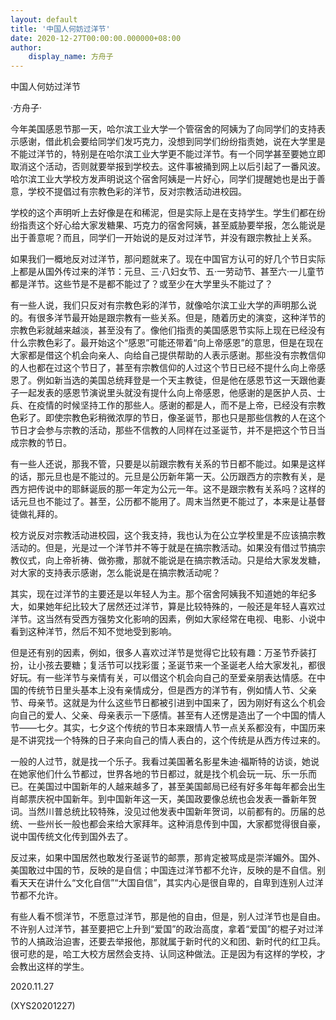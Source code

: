 ```yaml
---
layout: default
title: '中国人何妨过洋节'
date: 2020-12-27T00:00:00.000000+08:00
author:
    display_name: 方舟子
---
```


中国人何妨过洋节

·方舟子·

今年美国感恩节那一天，哈尔滨工业大学一个管宿舍的阿姨为了向同学们的支持表示感谢，借此机会要给同学们发巧克力，没想到同学们纷纷指责她，说在大学里是不能过洋节的，特别是在哈尔滨工业大学更不能过洋节。有一个同学甚至要她立即取消这个活动，否则就要举报到学校去。这件事被捅到网上以后引起了一番风波。哈尔滨工业大学校方发声明说这个宿舍阿姨是一片好心，同学们提醒她也是出于善意，学校不提倡过有宗教色彩的洋节，反对宗教活动进校园。

学校的这个声明听上去好像是在和稀泥，但是实际上是在支持学生。学生们都在纷纷指责这个好心给大家发糖果、巧克力的宿舍阿姨，甚至威胁要举报，怎么能说是出于善意呢？而且，同学们一开始说的是反对过洋节，并没有跟宗教扯上关系。

如果我们一概地反对过洋节，那问题就来了。现在中国官方认可的好几个节日实际上都是从国外传过来的洋节：元旦、三·八妇女节、五·一劳动节、甚至六·一儿童节都是洋节。这些节是不是都不能过了？或至少在大学里头不能过了？

有一些人说，我们只反对有宗教色彩的洋节，就像哈尔滨工业大学的声明那么说的。有很多洋节最开始是跟宗教有一些关系。但是，随着历史的演变，这种洋节的宗教色彩就越来越淡，甚至没有了。像他们指责的美国感恩节实际上现在已经没有什么宗教色彩了。最开始这个“感恩”可能还带着“向上帝感恩”的意思，但是在现在大家都是借这个机会向亲人、向给自己提供帮助的人表示感谢。那些没有宗教信仰的人也都在过这个节日了，甚至有宗教信仰的人过这个节日已经不提什么向上帝感恩了。例如新当选的美国总统拜登是一个天主教徒，但是他在感恩节这一天跟他妻子一起发表的感恩节演说里头就没有提什么向上帝感恩，他感谢的是医护人员、士兵、在疫情的时候坚持工作的那些人。感谢的都是人，而不是上帝，已经没有宗教色彩了。即使宗教色彩稍微浓厚的节日，像圣诞节，那也只是那些信教的人在这个节日才会参与宗教的活动，那些不信教的人同样在过圣诞节，并不是把这个节日当成宗教的节日。

有一些人还说，那我不管，只要是以前跟宗教有关系的节日都不能过。如果是这样的话，那元旦也是不能过的。元旦是公历新年第一天。公历跟西方的宗教有关，是西方把传说中的耶稣诞辰的那一年定为公元一年。这不是跟宗教有关系吗？这样的话元旦也不能过了。甚至，公历都不能用了。周末当然更不能过了，本来是让基督徒做礼拜的。

校方说反对宗教活动进校园，这个我支持，我也认为在公立学校里是不应该搞宗教活动的。但是，光是过一个洋节并不等于就是在搞宗教活动。如果没有借过节搞宗教仪式，向上帝祈祷、做弥撒，那就不能说是在搞宗教活动。只是给大家发发糖，对大家的支持表示感谢，怎么能说是在搞宗教活动呢？

其实，现在过洋节的主要还是以年轻人为主。那个宿舍阿姨我不知道她的年纪多大，如果她年纪比较大了居然还过洋节，算是比较特殊的，一般还是年轻人喜欢过洋节。这当然有受西方强势文化影响的因素，例如大家经常在电视、电影、小说中看到这种洋节，然后不知不觉地受到影响。

但是还有别的因素，例如，很多人喜欢过洋节是觉得它比较有趣：万圣节乔装打扮，让小孩去要糖；复活节可以找彩蛋；圣诞节来一个圣诞老人给大家发礼，都很好玩。有一些洋节与亲情有关，可以借这个机会向自己的至爱亲朋表达情感。在中国的传统节日里头基本上没有亲情成分，但是西方的洋节有，例如情人节、父亲节、母亲节。这就是为什么这些节日都被引进到中国来了，因为刚好有这么个机会向自己的爱人、父亲、母亲表示一下感情。甚至有人还愣是造出了一个中国的情人节——七夕。其实，七夕这个传统的节日本来跟情人节一点关系都没有，中国历来是不讲究找一个特殊的日子来向自己的情人表白的，这个传统是从西方传过来的。

一般的人过节，就是找一个乐子。我看过美国著名影星朱迪·福斯特的访谈，她说在她家他们什么节都过，世界各地的节日都过，就是找个机会玩一玩、乐一乐而已。在美国过中国新年的人越来越多了，甚至美国邮局已经有好多年每年都会出生肖邮票庆祝中国新年。到中国新年这一天，美国政要像总统也会发表一番新年贺词。当然川普总统比较特殊，没见过他发表中国新年贺词，以前都有的。历届的总统、一些州长一般也都会来给大家拜年。这种消息传到中国，大家都觉得很自豪，说中国传统文化传到国外去了。

反过来，如果中国居然也敢发行圣诞节的邮票，那肯定被骂成是崇洋媚外。国外、美国敢过中国的节，反映的是自信；中国连过洋节都不允许，反映的是不自信。别看天天在讲什么“文化自信”“大国自信”，其实内心是很自卑的，自卑到连别人过洋节都不允许。

有些人看不惯洋节，不愿意过洋节，那是他的自由，但是，别人过洋节也是自由。不许别人过洋节，甚至要把它上升到“爱国”的政治高度，拿着“爱国”的棍子对过洋节的人搞政治迫害，还要去举报他，那就属于新时代的义和团、新时代的红卫兵。很可悲的是，哈工大校方居然会支持、认同这种做法。正是因为有这样的学校，才会教出这样的学生。

2020.11.27

(XYS20201227)

